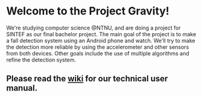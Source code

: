 # Welcome to the Project Gravity!

We're studying computer science @NTNU, and are doing a project for SINTEF as our final bachelor project.
The main goal of the project is to make a fall detection system using an Android phone and watch. We'll try to make the detection more reliable by using the accelerometer and other sensors from both devices. Other goals include the use of multiple algorithms and refine the detection system.

## Please read the [wiki](https://github.com/iverasp/project_gravity/wiki) for our technical user manual.
